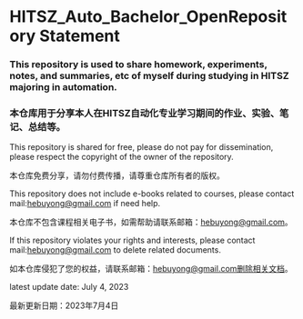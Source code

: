 # HITSZ_Auto_Bachelor_OpenRepository Statement


### This repository is used to share homework, experiments, notes, and summaries, etc of myself during studying in HITSZ majoring in automation.

### 本仓库用于分享本人在HITSZ自动化专业学习期间的作业、实验、笔记、总结等。

This repository is shared for free, please do not pay for dissemination, please respect the copyright of the owner of the repository.

本仓库免费分享，请勿付费传播，请尊重仓库所有者的版权。

This repository does not include e-books related to courses, please contact mail:hebuyong@gmail.com if need help.

本仓库不包含课程相关电子书，如需帮助请联系邮箱：hebuyong@gmail.com。

If this repository violates your rights and interests, please contact mail:hebuyong@gmail.com to delete related documents.

如本仓库侵犯了您的权益，请联系邮箱：hebuyong@gmail.com删除相关文档。

latest update date: July 4, 2023

最新更新日期：2023年7月4日
